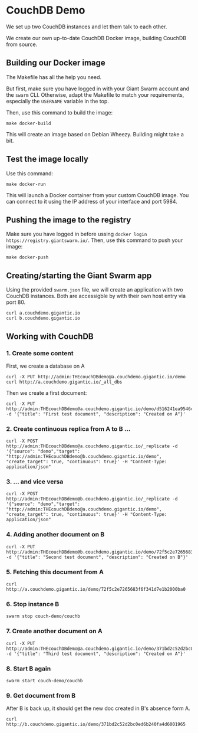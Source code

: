 # CouchDB Demo

We set up two CouchDB instances and let them talk to each other.

We create our own up-to-date CouchDB Docker image, building CouchDB from source.

## Building our Docker image

The Makefile has all the help you need.

But first, make sure you have logged in with your Giant Swarm account and the `swarm` CLI. Otherwise, adapt the Makefile to match your requirements, especially the `USERNAME` variable in the top.

Then, use this command to build the image:

    make docker-build

This will create an image based on Debian Wheezy. Building might take a bit.

## Test the image locally

Use this command:

    make docker-run

This will launch a Docker container from your custom CouchDB image. You can connect to it using the IP address of your interface and port 5984.

## Pushing the image to the registry

Make sure you have logged in before ussing `docker login https://registry.giantswarm.io/`. Then, use this command to push your image:

    make docker-push

## Creating/starting the Giant Swarm app

Using the provided `swarm.json` file, we will create an application with two CouchDB instances. Both are accessigble by with their own host entry via port 80.

	curl a.couchdemo.gigantic.io
	curl b.couchdemo.gigantic.io

## Working with CouchDB

### 1. Create some content

First, we create a database on A

	curl -X PUT http://admin:THEcouchDBdemo@a.couchdemo.gigantic.io/demo
	curl http://a.couchdemo.gigantic.io/_all_dbs

Then we create a first document:

	curl -X PUT http://admin:THEcouchDBdemo@a.couchdemo.gigantic.io/demo/d516241ea9546cb9bd911f902b000aee -d '{"title": "First test document", "description": "Created on A"}'

### 2. Create continuous replica from A to B ...

	curl -X POST http://admin:THEcouchDBdemo@a.couchdemo.gigantic.io/_replicate -d '{"source": "demo","target": "http://admin:THEcouchDBdemo@b.couchdemo.gigantic.io/demo", "create_target": true, "continuous": true}' -H "Content-Type: application/json"

### 3. ... and vice versa

	curl -X POST http://admin:THEcouchDBdemo@b.couchdemo.gigantic.io/_replicate -d '{"source": "demo","target": "http://admin:THEcouchDBdemo@a.couchdemo.gigantic.io/demo", "create_target": true, "continuous": true}' -H "Content-Type: application/json"

### 4. Adding another document on B

	curl -X PUT http://admin:THEcouchDBdemo@b.couchdemo.gigantic.io/demo/72f5c2e7265683f6f341d7e1b2000ba0 -d '{"title": "Second test document", "description": "Created on B"}'

### 5. Fetching this document from A

	curl http://a.couchdemo.gigantic.io/demo/72f5c2e7265683f6f341d7e1b2000ba0

### 6. Stop instance B

	swarm stop couch-demo/couchb

### 7. Create another document on A

	curl -X PUT http://admin:THEcouchDBdemo@a.couchdemo.gigantic.io/demo/371bd2c52d2bc0ed6b240fa4d6001965 -d '{"title": "Third test document", "description": "Created on A"}'

### 8. Start B again

    swarm start couch-demo/couchb

### 9. Get document from B

After B is back up, it should get the new doc created in B's absence form A.

    curl http://b.couchdemo.gigantic.io/demo/371bd2c52d2bc0ed6b240fa4d6001965
